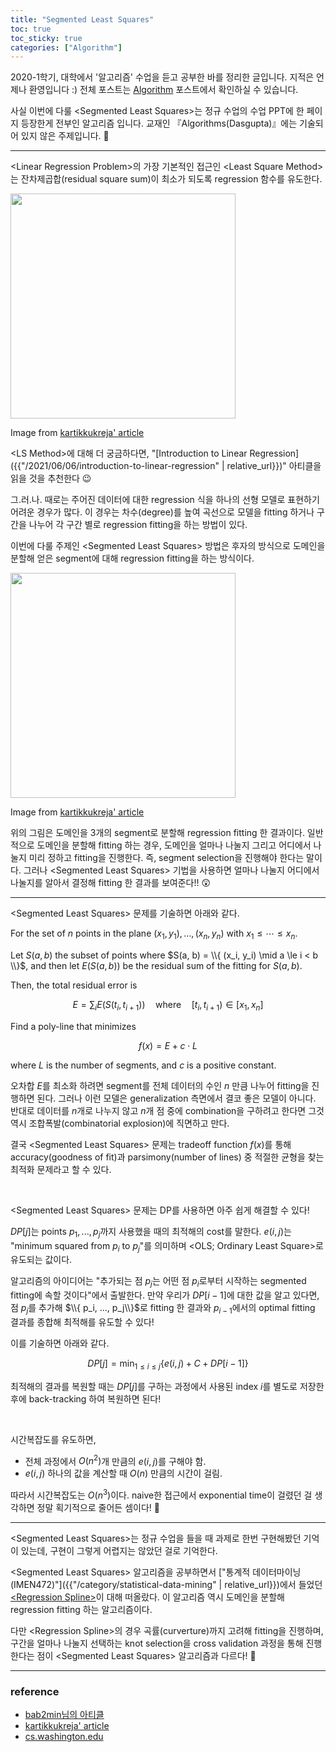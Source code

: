 ```yaml
---
title: "Segmented Least Squares"
toc: true
toc_sticky: true
categories: ["Algorithm"]
---
```




2020-1학기, 대학에서 '알고리즘' 수업을 듣고 공부한 바를 정리한 글입니다. 지적은 언제나 환영입니다 :) 전체 포스트는 [Algorithm](/categories/algorithm) 포스트에서 확인하실 수 있습니다.

사실 이번에 다룰 \<Segmented Least Squares\>는 정규 수업의 수업 PPT에 한 페이지 등장한게 전부인 알고리즘 입니다. 교재인 『Algorithms(Dasgupta)』에는 기술되어 있지 않은 주제입니다. 🤪

<hr/>

\<Linear Regression Problem\>의 가장 기본적인 접근인 \<Least Square Method\>는 잔차제곱합(residual square sum)이 최소가 되도록 regression 함수를 유도한다.

<div class="img-wrapper">
  <img src="https://kartikkukreja.files.wordpress.com/2013/10/bestfit.png" width="360px">
  <p>Image from <a href="https://kartikkukreja.wordpress.com/2013/10/21/segmented-least-squares-problem/)">kartikkukreja' article</a></p>
</div>

\<LS Method\>에 대해 더 궁금하다면, "[Introduction to Linear Regression]({{"/2021/06/06/introduction-to-linear-regression" | relative_url}})" 아티클을 읽을 것을 추천한다 😉

그.러.나. 때로는 주어진 데이터에 대한 regression 식을 하나의 선형 모델로 표현하기 어려운 경우가 많다. 이 경우는 차수(degree)를 높여 곡선으로 모델을 fitting 하거나 구간을 나누어 각 구간 별로 regression fitting을 하는 방법이 있다.

이번에 다룰 주제인 \<Segmented Least Squares\> 방법은 후자의 방식으로 도메인을 분할해 얻은 segment에 대해 regression fitting을 하는 방식이다.

<div class="img-wrapper">
  <img src="https://kartikkukreja.files.wordpress.com/2013/10/segmented.png?w=300&h=231" width="360px">
  <p>Image from <a href="https://kartikkukreja.wordpress.com/2013/10/21/segmented-least-squares-problem/)">kartikkukreja' article</a></p>
</div>

위의 그림은 도메인을 3개의 segment로 분할해 regression fitting 한 결과이다. 일반적으로 도메인을 분할해 fitting 하는 경우, 도메인을 얼마나 나눌지 그리고 어디에서 나눌지 미리 정하고 fitting을 진행한다. 즉, segment selection을 진행해야 한다는 말이다. 그러나 \<Segmented Least Squares\> 기법을 사용하면 얼마나 나눌지 어디에서 나눌지를 알아서 결정해 fitting 한 결과를 보여준다!! 😲

<hr/>

\<Segmented Least Squares\> 문제를 기술하면 아래와 같다.

<div class="notice" markdown="1">

For the set of $n$ points in the plane $(x_1, y_1), ..., (x_n, y_n)$ with $x_1 \le \cdots \le x_n$.

Let $S(a, b)$ the subset of points where $S(a, b) = \\{ (x_i, y_i) \mid a \le i < b \\}$, and then let $E(S(a, b))$ be the residual sum of the fitting for $S(a, b)$.

Then, the total residual error is

$$
E = \sum_i E(S(t_i, t_{i+1})) \quad \text{where} \quad [t_i, t_{i+1}) \in [x_1, x_n]
$$

Find a poly-line that minimizes

$$
f(x) = E + c \cdot L
$$

where $L$ is the number of segments, and $c$ is a positive constant.

</div>

오차합 $E$를 최소화 하려면 segment를 전체 데이터의 수인 $n$ 만큼 나누어 fitting을 진행하면 된다. 그러나 이런 모델은 generalization 측면에서 결코 좋은 모델이 아니다. 반대로 데이터를 $n$개로 나누지 않고 $n$개 점 중에 combination을 구하려고 한다면 그것 역시 조합폭발(combinatorial explosion)에 직면하고 만다.

결국 \<Segmented Least Squares\> 문제는 tradeoff function $f(x)$를 통해 accuracy(goodness of fit)과 parsimony(number of lines) 중 적절한 균형을 찾는 최적화 문제라고 할 수 있다.

<br/>

\<Segmented Least Squares\> 문제는 DP를 사용하면 아주 쉽게 해결할 수 있다!

$DP[j]$는 points $p_1, ..., p_j$까지 사용했을 때의 최적해의 cost를 말한다. $e(i, j)$는 "minimum squared from $p_i$ to $p_j$"를 의미하며 \<OLS; Ordinary Least Square\>로 유도되는 값이다.

알고리즘의 아이디어는 <span class="half_HL">"추가되는 점 $p_j$는 어떤 점 $p_i$로부터 시작하는 segmented fitting에 속할 것이다"</span>에서 출발한다.  만약 우리가 $DP[i-1]$에 대한 값을 알고 있다면, 점 $p_j$를 추가해 $\\{ p_i, ..., p_j\\}$로 fitting 한 결과와 $p_{i-1}$에서의 optimal fitting 결과를 종합해 최적해를 유도할 수 있다!

이를 기술하면 아래와 같다.

$$
DP[j] = \min_{1 \le i \le j} \left\{ e(i, j) + C + DP[i-1] \right\}
$$

최적해의 결과를 복원할 때는 $DP[j]$를 구하는 과정에서 사용된 index $i$를 별도로 저장한 후에 back-tracking 하여 복원하면 된다!

<br/>

시간복잡도를 유도하면,

- 전체 과정에서 $O(n^2)$개 만큼의 $e(i, j)$를 구해야 함.
- $e(i, j)$ 하나의 값을 계산할 때 $O(n)$ 만큼의 시간이 걸림.

따라서 시간복잡도는 $O(n^3)$이다. naive한 접근에서 exponential time이 걸렸던 걸 생각하면 정말 획기적으로 줄어든 셈이다! 🤩

<hr/>

\<Segmented Least Squares\>는 정규 수업을 들을 때 과제로 한번 구현해봤던 기억이 있는데, 구현이 그렇게 어렵지는 않았던 걸로 기억한다.

\<Segmented Least Squares\> 알고리즘을 공부하면서 ["통계적 데이터마이닝(IMEN472)"]({{"/category/statistical-data-mining" | relative_url}})에서 들었던 [\<Regression Spline\>](/computer_science/2021/04/18/regression-spline)이 대해 떠올랐다. 이 알고리즘 역시 도메인을 분할해 regression fitting 하는 알고리즘이다.

다만 \<Regression Spline\>의 경우 곡률(curverture)까지 고려해 fitting을 진행하며, 구간을 얼마나 나눌지 선택하는 knot selection을 cross validation 과정을 통해 진행한다는 점이 \<Segmented Least Squares\> 알고리즘과 다르다! 🤩


<hr/>

### reference

- [bab2min님의 아티클](https://bab2min.tistory.com/629)
- [kartikkukreja' article](https://kartikkukreja.wordpress.com/2013/10/21/segmented-least-squares-problem/)
- [cs.washington.edu](https://homes.cs.washington.edu/~jrl/teaching/cse312au10/lec25.pdf)